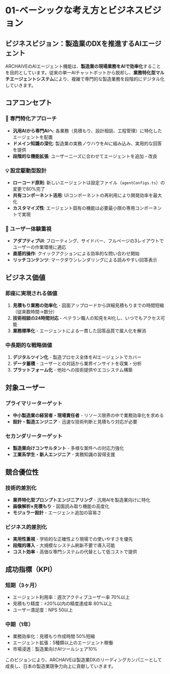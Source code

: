 # 01-ベーシックな考え方とビジネスビジョン

## ビジネスビジョン：製造業のDXを推進するAIエージェント

ARCHAIVEのAIエージェント機能は、**製造業の現場業務をAIで効率化**することを目的としています。従来の単一AIチャットボットから脱却し、**業務特化型マルチエージェントシステム**により、複雑で専門的な製造業務を段階的にデジタル化していきます。

## コアコンセプト

### 🎯 専門特化アプローチ

- **汎用AIから専門AIへ**: 各業務（見積もり、設計相談、工程管理）に特化したエージェントを配置
- **ドメイン知識の深化**: 製造業の実務ノウハウをAIに組み込み、実用的な回答を提供
- **段階的な機能拡張**: ユーザーニーズに合わせてエージェントを追加・改良

### 💡 設定駆動型設計

- **ローコード原則**: 新しいエージェントは設定ファイル（`agentConfigs.ts`）の変更で80%完了
- **共有コンポーネント活用**: UIコンポーネントの再利用により開発効率を最大化
- **カスタマイズ性**: エージェント固有の機能は必要最小限の専用コンポーネントで実現

### 🔄 ユーザー体験重視

- **アダプティブUI**: フローティング、サイドバー、フルページの3レイアウトでユーザーの作業環境に適応
- **直感的操作**: クイックアクションによる効率的な問い合わせ開始
- **リッチコンテンツ**: マークダウンレンダリングによる読みやすい回答表示

## ビジネス価値

### 即座に実現される価値

1. **見積もり業務の効率化** - 図面アップロードから詳細見積もりまでの時間短縮（従来数時間→数分）
2. **技術相談の24時間対応** - ベテラン職人の知見をAI化し、いつでもアクセス可能
3. **業務標準化** - エージェントによる一貫した回答品質で属人化を解消

### 中長期的な戦略価値

1. **デジタルツイン化** - 製造プロセス全体をAIエージェントでカバー
2. **データ蓄積** - ユーザーとの対話から業界インサイトを収集・分析
3. **プラットフォーム化** - 他社への技術提供やエコシステム構築

## 対象ユーザー

### プライマリーターゲット

- **中小製造業の経営者・現場責任者** - リソース限界の中で業務効率化を求める
- **設計・製造エンジニア** - 迅速な技術判断と見積もり対応が必要

### セカンダリーターゲット

- **製造業向けコンサルタント** - 多様な案件への対応力強化
- **工業系学生・新人エンジニア** - 実務知識の習得支援

## 競合優位性

### 技術的差別化

- **業界特化型プロンプトエンジニアリング** - 汎用AIを製造業向けに特化
- **画像解析×見積もり** - 図面読み取り機能の高度化
- **モジュラー設計** - エージェント追加の容易さ

### ビジネス的差別化

- **実用性重視** - 学術的な正確性より現場での使いやすさを優先
- **段階的導入** - 大規模なシステム刷新不要で導入可能
- **コスト効率** - 高価な専門システムの代替として低コストで提供

## 成功指標（KPI）

### 短期（3ヶ月）

- エージェント利用率：週次アクティブユーザー率 70%以上
- 見積もり精度：±20%以内の精度達成率 80%以上
- ユーザー満足度：NPS 50以上

### 中期（1年）

- 業務効率化：見積もり作成時間 50%短縮
- エージェント拡張：5種類以上のエージェント稼働
- 市場浸透：製造業向けAIツールシェア10%

このビジョンにより、ARCHAIVEは製造業DXのリーディングカンパニーとして成長し、日本の製造業競争力向上に貢献していきます。
